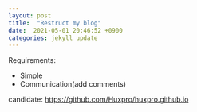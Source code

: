 ```yaml
---
layout: post
title:  "Restruct my blog"
date:  2021-05-01 20:46:52 +0900 
categories: jekyll update
---
```


Requirements:
 * Simple
 * Communication(add comments)

candidate:  https://github.com/Huxpro/huxpro.github.io
